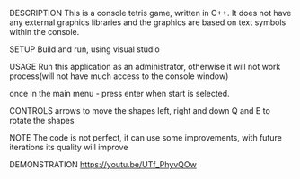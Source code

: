 DESCRIPTION
This is a console tetris game, written in C++. It does not have any external graphics libraries and the graphics are based on text symbols within the console.

SETUP
Build and run, using visual studio

USAGE
Run this application as an administrator, otherwise it will not work process(will not have much access to the console window)

once in the main menu - press enter when start is selected.

CONTROLS
arrows to move the shapes left, right and down
Q and E to rotate the shapes

NOTE
The code is not perfect, it can use some improvements, with future iterations its quality will improve

DEMONSTRATION
https://youtu.be/UTf_PhyvQOw